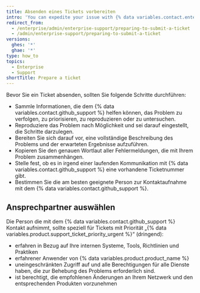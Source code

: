 ```yaml
---
title: Absenden eines Tickets vorbereiten
intro: 'You can expedite your issue with {% data variables.contact.enterprise_support %} by following these suggestions before you open a support ticket.'
redirect_from:
  - /enterprise/admin/enterprise-support/preparing-to-submit-a-ticket
  - /admin/enterprise-support/preparing-to-submit-a-ticket
versions:
  ghes: '*'
  ghae: '*'
type: how_to
topics:
  - Enterprise
  - Support
shortTitle: Prepare a ticket
---
```


Bevor Sie ein Ticket absenden, sollten Sie folgende Schritte durchführen:

- Sammle Informationen, die dem {% data variables.contact.github_support %} helfen können, das Problem zu verfolgen, zu priorisieren, zu reproduzieren oder zu untersuchen.
- Reproduziere das Problem nach Möglichkeit und sei darauf eingestellt, die Schritte darzulegen.
- Bereiten Sie sich darauf vor, eine vollständige Beschreibung des Problems und der erwarteten Ergebnisse aufzuführen.
- Kopieren Sie den genauen Wortlaut aller Fehlermeldungen, die mit Ihrem Problem zusammenhängen.
- Stelle fest, ob es in irgend einer laufenden Kommunikation mit {% data variables.contact.github_support %} eine vorhandene Ticketnummer gibt.
- Bestimmen Sie die am besten geeignete Person zur Kontaktaufnahme mit dem {% data variables.contact.github_support %}.

## Ansprechpartner auswählen

Die Person die mit dem {% data variables.contact.github_support %} Kontakt aufnimmt, sollte speziell für Tickets mit Priorität „{% data variables.product.support_ticket_priority_urgent %}“ (dringend):

 - erfahren in Bezug auf Ihre internen Systeme, Tools, Richtlinien und Praktiken
 - erfahrener Anwender von {% data variables.product.product_name %}
 - uneingeschränkten Zugriff auf und alle Berechtigungen für alle Dienste haben, die zur Behebung des Problems erforderlich sind.
 - ist berechtigt, die empfohlenen Änderungen an Ihrem Netzwerk und den entsprechenden Produkten vorzunehmen
